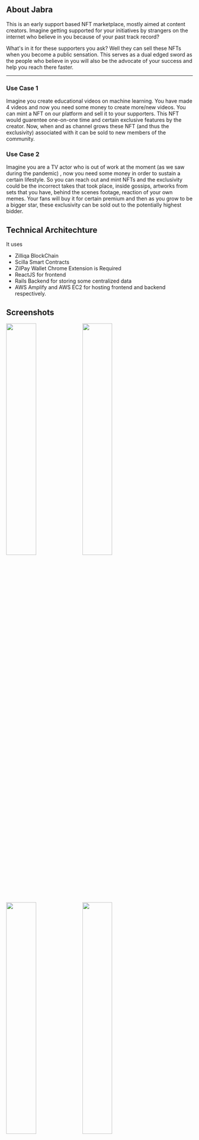 ## About Jabra 
This is an early support based NFT marketplace, mostly aimed at content creators. Imagine getting supported for your initiatives by strangers on the internet who 
believe in you because of your past track record? 

What's in it for these supporters you ask? Well they can sell these NFTs when you become a public sensation. This serves as a dual edged sword as the people 
who believe in you will also be the advocate of your success and help you reach there faster.

---

### Use Case 1 
Imagine you create educational videos on machine learning. You have made 4 videos and now you need some money to create more/new videos. You can mint a NFT 
on our platform and sell it to your supporters. This NFT would guarentee one-on-one time and certain exclusive features by the creator. Now, when and as 
channel grows these NFT (and thus the exclusivity) associated with it can be sold to new members of the community. 

### Use Case 2
Imagine you are a TV actor who is out of work at the moment (as we saw during the pandemic) , now you need some money in order to sustain a
certain lifestyle. So you can reach out and mint NFTs and the exclusivity could be the incorrect takes that took place, inside gossips, 
artworks from sets that you have, behind the scenes footage, reaction of your own memes. Your fans will buy it for certain premium and then as you grow 
to be a bigger star, these exclusivity can be sold out to the potentially highest bidder. 

## Technical Architechture 
It uses 
- Zilliqa BlockChain 
- Scilla Smart Contracts
- ZilPay Wallet Chrome Extension is Required 
- ReactJS for frontend
- Rails Backend for storing some centralized data
- AWS Amplify and AWS EC2 for hosting frontend and backend respectively. 


## Screenshots

<p>
<img src="https://i.imgur.com/0lkCeg9.png" width="40%">
<img src="https://i.imgur.com/1TUsq8Z.png" width="40%">
  <img src="https://i.imgur.com/AHnpEFF.png" width="40%">
<img src="https://i.imgur.com/tfyv1jI.png" width="40%">
  <img src="https://i.imgur.com/uW9ixZ1.png" width="40%">
  <img src="https://i.imgur.com/Lr7Wdcz.png" width="40%">
  <img src="https://i.imgur.com/WyYCMVN.png" width="40%">
  <img src="https://i.imgur.com/Dh4uM3l.png" width="40%">
  
</p>

## Demo Video 
https://www.youtube.com/watch?v=JqDsqNygJdg (Apologies for the low audio) 
